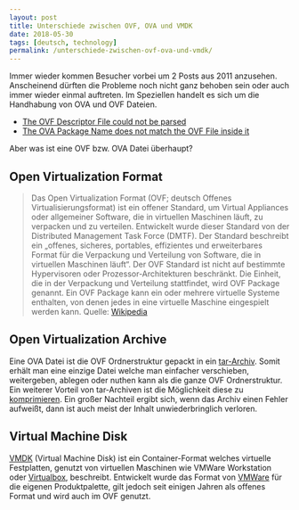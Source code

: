 ```yaml
---
layout: post
title: Unterschiede zwischen OVF, OVA und VMDK
date: 2018-05-30
tags: [deutsch, technology]
permalink: /unterschiede-zwischen-ovf-ova-und-vmdk/
---
```


Immer wieder kommen Besucher vorbei um 2 Posts aus 2011 anzusehen. Anscheinend dürften die Probleme noch nicht ganz behoben sein oder auch immer wieder einmal auftreten. Im Speziellen handelt es sich um die Handhabung von OVA und OVF Dateien.

*   [The OVF Descriptor File could not be parsed](http://www.feutl.com/the-ovf-descriptor-file-could-not-be-parsed/)
*   [The OVA Package Name does not match the OVF File inside it](http://www.feutl.com/the-ova-package-name-does-not-match-the-ovf-file-inside-it/)

Aber was ist eine OVF bzw. OVA Datei überhaupt?

## Open Virtualization Format

> Das Open Virtualization Format (OVF; deutsch Offenes Virtualisierungsformat) ist ein offener Standard, um Virtual Appliances oder allgemeiner Software, die in virtuellen Maschinen läuft, zu verpacken und zu verteilen. Entwickelt wurde dieser Standard von der Distributed Management Task Force (DMTF). Der Standard beschreibt ein „offenes, sicheres, portables, effizientes und erweiterbares Format für die Verpackung und Verteilung von Software, die in virtuellen Maschinen läuft“. Der OVF Standard ist nicht auf bestimmte Hypervisoren oder Prozessor-Architekturen beschränkt. Die Einheit, die in der Verpackung und Verteilung stattfindet, wird OVF Package genannt. Ein OVF Package kann ein oder mehrere virtuelle Systeme enthalten, von denen jedes in eine virtuelle Maschine eingespielt werden kann. Quelle: [Wikipedia](https://de.wikipedia.org/wiki/Open_Virtualization_Format)

## Open Virtualization Archive

Eine OVA Datei ist die OVF Ordnerstruktur gepackt in ein [tar-Archiv](https://de.wikipedia.org/wiki/Tar). Somit erhält man eine einzige Datei welche man einfacher verschieben, weitergeben, ablegen oder nuthen kann als die ganze OVF Ordnerstruktur. Ein weiterer Vorteil von tar-Archiven ist die Möglichkeit diese zu [komprimieren](https://de.wikipedia.org/wiki/Datenkompression). Ein großer Nachteil ergibt sich, wenn das Archiv einen Fehler aufweißt, dann ist auch meist der Inhalt unwiederbringlich verloren.

## Virtual Machine Disk

[VMDK](https://en.wikipedia.org/wiki/VMDK) (Virtual Machine Disk) ist ein Container-Format welches virtuelle Festplatten, genutzt von virtuellen Maschinen wie VMWare Workstation oder [Virtualbox](https://www.virtualbox.org/), beschreibt. Entwickelt wurde das Format von [VMWare](https://www.vmware.com) für die eigenen Produktpalette, gilt jedoch seit einigen Jahren als offenes Format und wird auch im OVF genutzt.